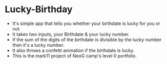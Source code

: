 # Lucky-Birthday
- It's simple app that tells you whether your birthdate is lucky for you or not.
- It takes two inputs, your Birthdate & your lucky number.
- If the sum of the digits of the birthdate is divisible by the lucky number then it's a lucky number.
- It also throws a confetti animation if the birthdate is lucky.
- This is the mark11 project of NeoG camp's level 0 portfolio.
